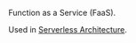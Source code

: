 Function as a Service (FaaS).

Used in [Serverless Architecture](../../../Mathematics/Computer%20Science/Development/Web%20Development/Serverless%20Architecture.md).